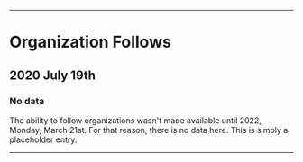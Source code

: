 
***

# Organization Follows

## 2020 July 19th

### No data

The ability to follow organizations wasn't made available until 2022, Monday, March 21st. For that reason, there is no data here. This is simply a placeholder entry.

***
